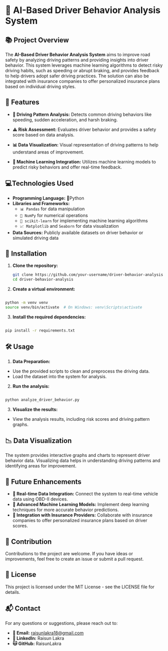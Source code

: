 # 🚗 AI-Based Driver Behavior Analysis System

## 📚 Project Overview

The **AI-Based Driver Behavior Analysis System** aims to improve road safety by analyzing driving patterns and providing insights into driver behavior. This system leverages machine learning algorithms to detect risky driving habits, such as speeding or abrupt braking, and provides feedback to help drivers adopt safer driving practices. The solution can also be integrated with insurance companies to offer personalized insurance plans based on individual driving styles.

## 🌟 Features
- **🚦 Driving Pattern Analysis:** Detects common driving behaviors like speeding, sudden acceleration, and harsh braking.

- **⚠️ Risk Assessment:** Evaluates driver behavior and provides a safety score based on data analysis.

- **📊 Data Visualization:** Visual representation of driving patterns to help understand areas of improvement.

- **🤖 Machine Learning Integration:** Utilizes machine learning models to predict risky behaviors and offer real-time feedback.

## 💻Technologies Used
- **Programming Language:** 🐍Python
- **Libraries and Frameworks:** 
  - `📊 Pandas` for data manipulation
  - `🔢 NumPy` for numerical operations
  - `🧠 scikit-learn` for implementing machine learning algorithms
  - `📈 Matplotlib` and `Seaborn` for data visualization
- **Data Sources:** Publicly available datasets on driver behavior or simulated driving data

## 🚀 Installation

1. **Clone the repository:**
   ```bash
   git clone https://github.com/your-username/driver-behavior-analysis.git
   cd driver-behavior-analysis
   ```

2. **Create a virtual environment:**

```bash

python -m venv venv
source venv/bin/activate  # On Windows: venv\Scripts\activate
```

3. **Install the required dependencies:**

```bash

pip install -r requirements.txt
```

## 🛠️ Usage

1. **Data Preparation:**
- Use the provided scripts to clean and preprocess the driving data.
- Load the dataset into the system for analysis.

2. **Run the analysis:**
```bash

python analyze_driver_behavior.py
```

3. **Visualize the results:**

- View the analysis results, including risk scores and driving pattern graphs.

## 📉 Data Visualization

The system provides interactive graphs and charts to represent driver behavior data. Visualizing data helps in understanding driving patterns and identifying areas for improvement.

## 🔮 Future Enhancements
- **📡 Real-time Data Integration:** Connect the system to real-time vehicle data using OBD-II devices.
- **🧬 Advanced Machine Learning Models:** Implement deep learning techniques for more accurate behavior predictions.
- **🤝 Integration with Insurance Providers:** Collaborate with insurance companies to offer personalized insurance plans based on driver scores.

## 🤝 Contribution

Contributions to the project are welcome. If you have ideas or improvements, feel free to create an issue or submit a pull request.

## 📝 License

This project is licensed under the MIT License - see the LICENSE file for details.

## 📬 Contact

For any questions or suggestions, please reach out to:

- **📧 Email:** raisunlakra18@gmail.com
- **💼 LinkedIn:** Raisun Lakra
- **🐱 GitHub:** RaisunLakra

